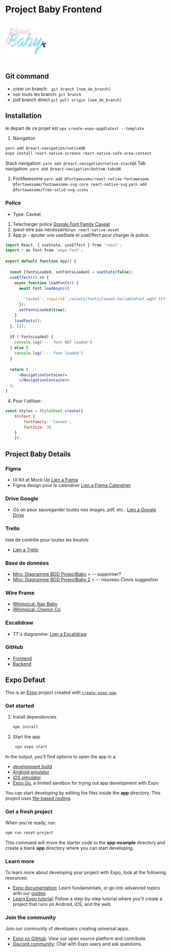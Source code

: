 # Project Baby Frontend

![Project Baby Logo](/assets/images/logo128.png)

## Git command
- créer un branch: ` git branch [nom_de_branch]`
- voir touts les branch: `git branch`
- pull branch direct `git pull origin [nom_de_branch]`


## Installation
le depart de ce projet est `npx create-expo-app@latest --template`

1. Navigation
```bash
yarn add @react-navigation/native@6
expo install react-native-screens react-native-safe-area-context
```
Stack navigation:
`yarn add @react-navigation/native-stack@6`
Tab navigation:
`yarn add @react-navigation/bottom-tabs@6`

2. FontAwesome
`yarn add @fortawesome/react-native-fontawesome @fortawesome/fontawesome-svg-core react-native-svg`
`yarn add @fortawesome/free-solid-svg-icons`


### Police
- Type: Caveat 

1. Telecharger police [Google Font Family Caveat](https://fonts.google.com/share?selection.family=Caveat:wght@400..700)
2. (peut-etre pas necessaire)`npx react-native-asset`
3. App.js - ajouter une useState et useEffect pour charger le police.

```jsx
import React, { useState, useEffect } from 'react';
import * as Font from 'expo-font';

export default function App() {

  const [fontsLoaded, setFontsLoaded] = useState(false);
  useEffect(() => {
    async function loadFonts() {
      await Font.loadAsync({

        'Caveat': require('./assets/fonts/Caveat-VariableFont_wght.ttf'),
      });
      setFontsLoaded(true);
    }
    loadFonts();
  }, []);

  if (!fontsLoaded) {
    console.log('--- font NOT loaded')
  } else {
    console.log('--- font loaded')
  }

  return (
      <NavigationContainer>
      </NavigationContainer>
  );
}
```
4. Pour l'utiliser:
```jsx
const styles = StyleSheet.create({
    btnText:{
        fontFamily: 'Caveat',
        fontSize: 30
    }
    });
```

## Project Baby Details

### Figma 
- UI Kit et Mock Up
[Lien a Figma](https://www.figma.com/design/gbN5TEyfZvltUOCT5Kmihd/BabyProject?node-id=0-1&node-type=canvas&t=AizRPK6XI3cnRWuV-0)
- Figma design pour le calendrier [Lien a Figma Calendrier](https://www.figma.com/design/qyV1UIHCcqqYG6G6DMaQgT/Calendar-mobile-app-(Community)?node-id=1-27&node-type=frame&t=LWKAGbGyMjrQkLXy-0)

### Drive Google 
- Où on peux sauvegarder toutes nos images, pdf, etc.: [Lien a Google Drive](https://drive.google.com/drive/folders/1MR9_ggF5i64Gjs0xQGo1dvmDbFgdyhTI?usp=drive_link)

### Trello
liste de contrôle pour toutes les boulots
- [Lien a Trello](https://trello.com/b/vzGjy7JP/project-baby)

### Base de données
- [Miro: Diagramme BDD ProjectBaby](https://miro.com/app/board/uXjVLNosuSo=/)  < -- supprimer?
- [Miro: Diagramme BDD ProjectBaby 2](https://miro.com/app/live-embed/uXjVLN155II=/?moveToViewport=-1430,-88,2178,1144&embedId=129046321067) < -- nouveau Clovis suggestion

### Wire Frame
- [Whimsical: Nav Baby](https://whimsical.com/project-baby-nav-baby-FUA77T2hidyPbSAFfNNLy9)
- [Whimsical: Chemin Co](https://whimsical.com/project-baby-nav-baby-FUA77T2hidyPbSAFfNNLy9)

### Excalidraw
- TT's diagramme: [Lien a Excalidraw](https://excalidraw.com/#json=MFZCuN98J6bwZjBH5rmuj,tphzUOuySuBaEHKHwuKyNQ)

### GitHub
- [Frontend](https://github.com/tybouddha/Project_Baby_Frontend.git)
- [Backend](https://github.com/tybouddha/Project_Baby_Backend.git)


## Expo Defaut
This is an [Expo](https://expo.dev) project created with [`create-expo-app`](https://www.npmjs.com/package/create-expo-app).

### Get started

1. Install dependencies

   ```bash
   npm install
   ```

2. Start the app

   ```bash
    npx expo start
   ```

In the output, you'll find options to open the app in a

- [development build](https://docs.expo.dev/develop/development-builds/introduction/)
- [Android emulator](https://docs.expo.dev/workflow/android-studio-emulator/)
- [iOS simulator](https://docs.expo.dev/workflow/ios-simulator/)
- [Expo Go](https://expo.dev/go), a limited sandbox for trying out app development with Expo

You can start developing by editing the files inside the **app** directory. This project uses [file-based routing](https://docs.expo.dev/router/introduction).

### Get a fresh project

When you're ready, run:

```bash
npm run reset-project
```

This command will move the starter code to the **app-example** directory and create a blank **app** directory where you can start developing.

### Learn more

To learn more about developing your project with Expo, look at the following resources:

- [Expo documentation](https://docs.expo.dev/): Learn fundamentals, or go into advanced topics with our [guides](https://docs.expo.dev/guides).
- [Learn Expo tutorial](https://docs.expo.dev/tutorial/introduction/): Follow a step-by-step tutorial where you'll create a project that runs on Android, iOS, and the web.

### Join the community

Join our community of developers creating universal apps.

- [Expo on GitHub](https://github.com/expo/expo): View our open source platform and contribute.
- [Discord community](https://chat.expo.dev): Chat with Expo users and ask questions.
